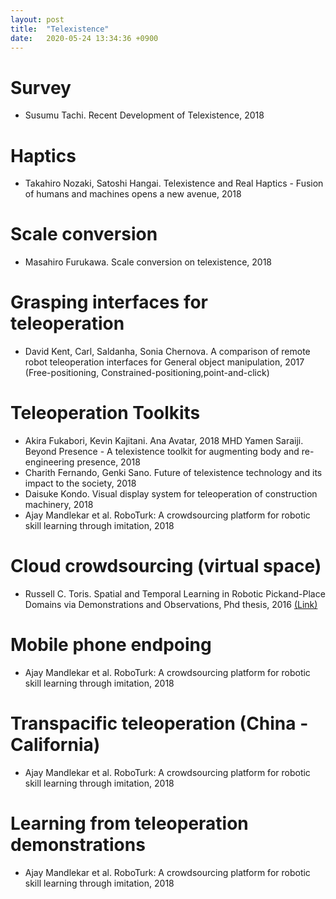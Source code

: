 ```yaml
---
layout: post
title:  "Telexistence"
date:   2020-05-24 13:34:36 +0900
---
```


# Survey
* Susumu Tachi. Recent Development of Telexistence, 2018

# Haptics
* Takahiro Nozaki, Satoshi Hangai. Telexistence and Real Haptics - Fusion of humans and machines opens a new avenue, 2018

# Scale conversion
* Masahiro Furukawa. Scale conversion on telexistence, 2018

# Grasping interfaces for teleoperation
* David Kent, Carl, Saldanha, Sonia Chernova. A comparison of remote robot teleoperation interfaces for General object manipulation, 2017 (Free-positioning, Constrained-positioning,point-and-click)

# Teleoperation Toolkits
* Akira Fukabori, Kevin Kajitani. Ana Avatar, 2018
MHD Yamen Saraiji. Beyond Presence - A telexistence toolkit for augmenting body and re-engineering presence, 2018
* Charith Fernando, Genki Sano. Future of telexistence technology and its impact to the society, 2018
* Daisuke Kondo. Visual display system for teleoperation of construction machinery, 2018
* Ajay Mandlekar et al. RoboTurk: A crowdsourcing platform for robotic skill learning through imitation, 2018

# Cloud crowdsourcing (virtual space)
* Russell C. Toris. Spatial and Temporal Learning in Robotic Pickand-Place Domains via Demonstrations and Observations, Phd thesis, 2016 <a href= "https://digitalcommons.wpi.edu/cgi/viewcontent.cgi?article=1134&context=etd-dissertations" > (Link) </a>

# Mobile phone endpoing
* Ajay Mandlekar et al. RoboTurk: A crowdsourcing platform for robotic skill learning through imitation, 2018

# Transpacific teleoperation (China - California)
* Ajay Mandlekar et al. RoboTurk: A crowdsourcing platform for robotic skill learning through imitation, 2018

# Learning from teleoperation demonstrations
* Ajay Mandlekar et al. RoboTurk: A crowdsourcing platform for robotic skill learning through imitation, 2018
